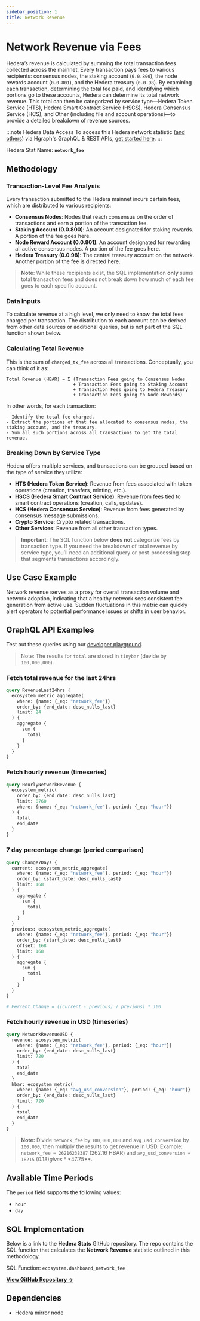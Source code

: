 ```yaml
---
sidebar_position: 1
title: Network Revenue
---
```


# Network Revenue via Fees

Hedera’s revenue is calculated by summing the total transaction fees collected across the mainnet. Every transaction pays fees to various recipients: consensus nodes, the staking account (`0.0.800`), the node rewards account (`0.0.801`), and the Hedera treasury (`0.0.98`). By examining each transaction, determining the total fee paid, and identifying which portions go to these accounts, Hedera can determine its total network revenue. This total can then be categorized by service type—Hedera Token Service (HTS), Hedera Smart Contract Service (HSCS), Hedera Consensus Service (HCS), and Other (including file and account operations)—to provide a detailed breakdown of revenue sources.

:::note Hedera Data Access
To access this Hedera network statistic ([and others](/category/hedera-stats/)) via Hgraph's GraphQL & REST APIs, [get started here](https://www.hgraph.com/hedera).
:::

Hedera Stat Name: **`network_fee`**

## Methodology

### Transaction-Level Fee Analysis

Every transaction submitted to the Hedera mainnet incurs certain fees, which are distributed to various recipients:

- **Consensus Nodes**: Nodes that reach consensus on the order of transactions and earn a portion of the transaction fee.  
- **Staking Account (0.0.800)**: An account designated for staking rewards. A portion of the fee goes here.  
- **Node Reward Account (0.0.801)**: An account designated for rewarding all active consensus nodes. A portion of the fee goes here.  
- **Hedera Treasury (0.0.98)**: The central treasury account on the network. Another portion of the fee is directed here.

> **Note**: While these recipients exist, the SQL implementation **only** sums total transaction fees and does not break down how much of each fee goes to each specific account.

### Data Inputs

To calculate revenue at a high level, we only need to know the total fees charged per transaction. The distribution to each account can be derived from other data sources or additional queries, but is not part of the SQL function shown below.

### Calculating Total Revenue

This is the sum of `charged_tx_fee` across all transactions. Conceptually, you can think of it as:

```
Total Revenue (HBAR) = Σ (Transaction Fees going to Consensus Nodes 
                         + Transaction Fees going to Staking Account 
                         + Transaction Fees going to Hedera Treasury 
                         + Transaction Fees going to Node Rewards)
```

In other words, for each transaction:

    - Identify the total fee charged.
    - Extract the portions of that fee allocated to consensus nodes, the staking account, and the treasury.
    - Sum all such portions across all transactions to get the total revenue.

### Breaking Down by Service Type

Hedera offers multiple services, and transactions can be grouped based on the type of service they utilize:

- **HTS (Hedera Token Service)**: Revenue from fees associated with token operations (creation, transfers, minting, etc.).  
- **HSCS (Hedera Smart Contract Service)**: Revenue from fees tied to smart contract operations (creation, calls, updates).  
- **HCS (Hedera Consensus Service)**: Revenue from fees generated by consensus message submissions. 
- **Crypto Service**: Crypto related transactions. 
- **Other Services**: Revenue from all other transaction types.

> **Important**: The SQL function below **does not** categorize fees by transaction type. If you need the breakdown of total revenue by service type, you’ll need an additional query or post-processing step that segments transactions accordingly.

## Use Case Example

Network revenue serves as a proxy for overall transaction volume and network adoption, indicating that a healthy network sees consistent fee generation from active use. Sudden fluctuations in this metric can quickly alert operators to potential performance issues or shifts in user behavior.

## GraphQL API Examples

Test out these queries using our [developer playground](https://dashboard.hgraph.com).

> Note: The results for `total` are stored in `tinybar` (devide by `100,000,000`).

### Fetch total revenue for the last 24hrs

```graphql
query RevenueLast24hrs {
  ecosystem_metric_aggregate(
    where: {name: {_eq: "network_fee"}}
    order_by: {end_date: desc_nulls_last}
    limit: 24
  ) {
    aggregate {
      sum {
        total
      }
    }
  }
}
```

### Fetch hourly revenue (timeseries)

```graphql
query HourlyNetworkRevenue {
  ecosystem_metric(
    order_by: {end_date: desc_nulls_last}
    limit: 8760
    where: {name: {_eq: "network_fee"}, period: {_eq: "hour"}}
  ) {
    total
    end_date
  }
}
```

### 7 day percentage change (period comparison)

```graphql
query Change7Days {
  current: ecosystem_metric_aggregate(
    where: {name: {_eq: "network_fee"}, period: {_eq: "hour"}}
    order_by: {start_date: desc_nulls_last}
    limit: 168
  ) {
    aggregate {
      sum {
        total
      }
    }
  }
  previous: ecosystem_metric_aggregate(
    where: {name: {_eq: "network_fee"}, period: {_eq: "hour"}}
    order_by: {start_date: desc_nulls_last}
    offset: 168
    limit: 168
  ) {
    aggregate {
      sum {
        total
      }
    }
  }
}

# Percent Change = ((current - previous) / previous) * 100
```

### Fetch hourly revenue in USD (timeseries)

```graphql
query NetworkRevenueUSD {
  revenue: ecosystem_metric(
    where: {name: {_eq: "network_fee"}, period: {_eq: "hour"}}
    order_by: {end_date: desc_nulls_last}
    limit: 720
  ) {
    total
    end_date
  }
  hbar: ecosystem_metric(
    where: {name: {_eq: "avg_usd_conversion"}, period: {_eq: "hour"}}
    order_by: {end_date: desc_nulls_last}
    limit: 720
  ) {
    total
    end_date
  }
}
```

> **Note:** Divide `network_fee` by `100,000,000` and `avg_usd_conversion` by `100,000`, then multiply the results to get revenue in USD. Example: `network_fee = 26216238387` (262.16 HBAR) and `avg_usd_conversion = 18215` ($0.18) gives **$47.75**.

## Available Time Periods

The `period` field supports the following values:

- `hour`
- `day`

## SQL Implementation

Below is a link to the **Hedera Stats** GitHub repository. The repo contains the SQL function that calculates the **Network Revenue** statistic outlined in this methodology.

SQL Function: `ecosystem.dashboard_network_fee`

**[View GitHub Repository →](https://github.com/hgraph-io/hedera-stats)**

## Dependencies
* Hedera mirror node